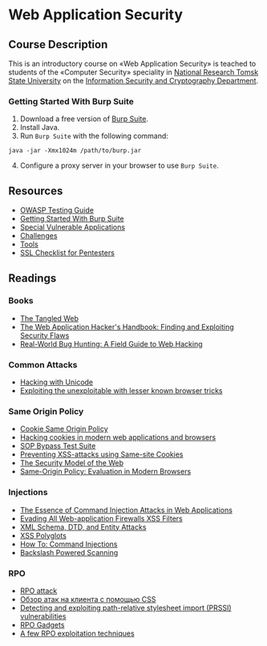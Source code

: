 # Web Application Security

## Course Description

This is an introductory course on «Web Application Security» is teached to students of the «Computer Security» speciality in [National Research Tomsk State University](http://en.tsu.ru/) on the [Information Security and Cryptography Department](http://isc.tsu.ru).

### Getting Started With Burp Suite
1. Download a free version of [Burp Suite](https://portswigger.net/burp/freedownload).
2. Install Java.
3. Run `Burp Suite` with the following command:

  ```
  java -jar -Xmx1024m /path/to/burp.jar
  ```

4. Configure a proxy server in your browser to use `Burp Suite`.

## Resources

* [OWASP Testing Guide](https://www.owasp.org/index.php/OWASP_Testing_Guide_v4_Table_of_Contents)
* [Getting Started With Burp Suite](https://portswigger.net/burp/help/suite_gettingstarted.html)
* [Special Vulnerable Applications](apps.md)
* [Challenges](challenges.md)
* [Tools](tools.md)
* [SSL Checklist for Pentesters](http://www.exploresecurity.com/wp-content/uploads/custom/SSL_manual_cheatsheet.html)

## Readings

### Books
* [The Tangled Web](https://www.amazon.com/Tangled-Web-Securing-Modern-Applications/dp/1593273886)
* [The Web Application Hacker's Handbook: Finding and Exploiting Security Flaws](https://www.amazon.com/gp/product/B005LVQA9S/ref=dbs_a_def_rwt_bibl_vppi_i0)
* [Real-World Bug Hunting: A Field Guide to Web Hacking](https://www.amazon.com/gp/product/B072SQZ2LG/ref=dbs_a_def_rwt_bibl_vppi_i0)

### Common Attacks
* [Hacking with Unicode](https://speakerdeck.com/mathiasbynens/hacking-with-unicode)
* [Exploiting the unexploitable with lesser known browser tricks](https://speakerdeck.com/filedescriptor/exploiting-the-unexploitable-with-lesser-known-browser-tricks)

### Same Origin Policy
* [Cookie Same Origin Policy](https://crypto.stanford.edu/cs142/lectures/10-cookie-security.pdf)
* [Hacking cookies in modern web applications and browsers](http://gsec.hitb.org/materials/sg2015/D1%20-%20Dawid%20Czagan%20-%20Hacking%20Cookies%20in%20Modern%20Web%20Applications%20and%20Browsers.pdf)
* [SOP Bypass Test Suite](https://github.com/rafaybaloch/SOP-Bypass-Mini-Test-Suite)
* [Preventing XSS-attacks using Same-site Cookies](https://blogs.dropbox.com/tech/2017/03/preventing-cross-site-attacks-using-same-site-cookies/)
* [The Security Model of the Web](http://schd.ws/hosted_files/secappdev2017/a2/DeRyck_SecAppDev_WebSecurityModel.pdf)
* [Same-Origin Policy: Evaluation in Modern Browsers](https://www.usenix.org/system/files/conference/usenixsecurity17/sec17-schwenk.pdf)

### Injections
* [The Essence of Command Injection Attacks in Web Applications](http://web.cs.ucdavis.edu/~su/publications/popl06.pdf)
* [Evading All Web-application Firewalls XSS Filters](https://www.exploit-db.com/docs/38117.pdf)
* [XML Schema, DTD, and Entity Attacks](https://www.vsecurity.com//download/papers/XMLDTDEntityAttacks.pdf)
* [XSS Polyglots](https://blog.bugcrowd.com/xss-polyglots-the-context-contest)
* [How To: Command Injections](https://www.hackerone.com/blog/how-to-command-injections)
* [Backslash Powered Scanning](https://www.youtube.com/watch?list=PLuUtcRxSUZUpv2An-RNhjuZSJ5fjY7ghe&v=EPmjl7q1-n4)

### RPO
* [RPO attack](http://www.thespanner.co.uk/2014/03/21/rpo/)
* [Обзор атак на клиента с помощью CSS](https://raz0r.name/articles/css-attacks/)
* [Detecting and exploiting path-relative stylesheet import (PRSSI) vulnerabilities](http://blog.portswigger.net/2015/02/prssi.html)
* [RPO Gadgets](http://blog.innerht.ml/rpo-gadgets/)
* [A few RPO exploitation techniques](http://www.mbsd.jp/Whitepaper/rpo.pdf)

